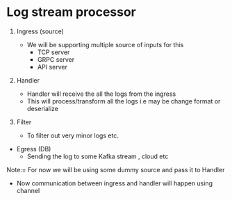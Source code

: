 # Log stream processor

1. Ingress (source)

   - We will be supporting multiple source of inputs for this
     - TCP server
     - GRPC server
     - API server

2. Handler

   - Handler will receive the all the logs from the ingress
   - This will process/transform all the logs i.e may be change format or deserialize

3. Filter
   - To filter out very minor logs etc.

- Egress (DB)
  - Sending the log to some Kafka stream , cloud etc

Note:= For now we will be using some dummy source and pass it to Handler

- Now communication between ingress and handler will happen using channel
